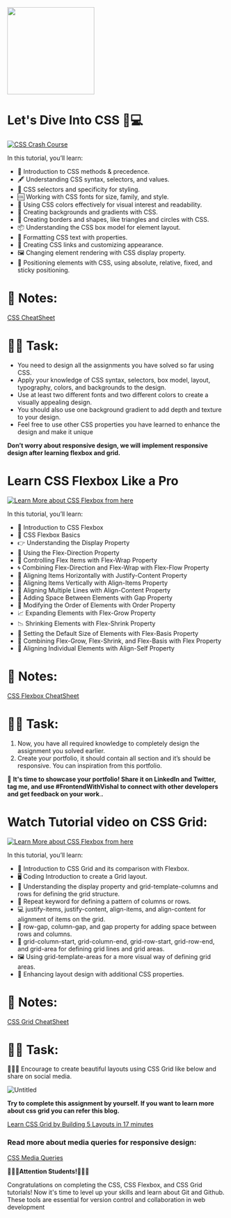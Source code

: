 <img src="https://github.com/Vishal-raj-1/Frontend-Development-Essentials/blob/main/Assets/Icons/css.png" width="200px" />

# Let's Dive Into CSS 🎨💻

[![CSS Crash Course](http://img.youtube.com/vi/Qu0dbQxm6II/0.jpg)](http://www.youtube.com/watch?v=Qu0dbQxm6II)

In this tutorial, you’ll learn:

- 👋 Introduction to CSS methods & precedence.
- 🖋️ Understanding CSS syntax, selectors, and values.
- 🎯 CSS selectors and specificity for styling.
- 🆒 Working with CSS fonts for size, family, and style.
- 🌈 Using CSS colors effectively for visual interest and readability.
- 🎨 Creating backgrounds and gradients with CSS.
- 🔲 Creating borders and shapes, like triangles and circles with CSS.
- 📦 Understanding the CSS box model for element layout.
- 📝 Formatting CSS text with properties.
- 🔗 Creating CSS links and customizing appearance.
- 🖼️ Changing element rendering with CSS display property.
- 📐 Positioning elements with CSS, using absolute, relative, fixed, and sticky positioning.

# 📝 Notes:

[CSS CheatSheet](https://github.com/Vishal-raj-1/Frontend-Development-Essentials/blob/main/CheatSheets/CSS-CheatSheet.md)

# 📌🔨 **Task:**

- You need to design all the assignments you have solved so far using CSS.
- Apply your knowledge of CSS syntax, selectors, box model, layout, typography, colors, and backgrounds to the design.
- Use at least two different fonts and two different colors to create a visually appealing design.
- You should also use one background gradient to add depth and texture to your design.
- Feel free to use other CSS properties you have learned to enhance the design and make it unique

**Don’t worry about responsive design, we will implement responsive design after learning flexbox and grid.**

# Learn CSS Flexbox Like a Pro

[![Learn More about CSS Flexbox from here](http://img.youtube.com/vi/3nLglJtUHjA/0.jpg)](http://www.youtube.com/watch?v=3nLglJtUHjA)

In this tutorial, you’ll learn:
- 👋 Introduction to CSS Flexbox
- 📐 CSS Flexbox Basics
- 👉 Understanding the Display Property
- 🔀 Using the Flex-Direction Property
- 🌯 Controlling Flex Items with Flex-Wrap Property
- 🌀 Combining Flex-Direction and Flex-Wrap with Flex-Flow Property
- 🤝 Aligning Items Horizontally with Justify-Content Property
- 👥 Aligning Items Vertically with Align-Items Property
- 🌇 Aligning Multiple Lines with Align-Content Property
- 🔲 Adding Space Between Elements with Gap Property
- 🔢 Modifying the Order of Elements with Order Property
- 📈 Expanding Elements with Flex-Grow Property
- 📉 Shrinking Elements with Flex-Shrink Property
- 📏 Setting the Default Size of Elements with Flex-Basis Property
- 💪 Combining Flex-Grow, Flex-Shrink, and Flex-Basis with Flex Property
- 🙋 Aligning Individual Elements with Align-Self Property

# 📝 Notes:

[CSS Flexbox CheatSheet](https://github.com/Vishal-raj-1/Frontend-Development-Essentials/blob/main/CheatSheets/CSS%20Flexbox-Cheatsheet.md)

# 📌🔨 **Task:**

1. Now, you have all required knowledge to completely design the assignment you solved earlier.
2. Create your portfolio, it should contain all section and it’s should be responsive. You can inspiration from this portfolio.


📣 **It's time to showcase your portfolio! Share it on LinkedIn and Twitter, tag me, and use #FrontendWithVishal to connect with other developers and get feedback on your work**.**.**

# Watch Tutorial video on CSS Grid:

[![Learn More about CSS Flexbox from here](http://img.youtube.com/vi/ULp7wPJ-rzQ/0.jpg)](https://youtu.be/ULp7wPJ-rzQ)

In this tutorial, you’ll learn:

- 👋 Introduction to CSS Grid and its comparison with Flexbox.
- 🖥️ Coding Introduction to create a Grid layout.
- 🔲 Understanding the display property and grid-template-columns and rows for defining the grid structure.
- 🔁 Repeat keyword for defining a pattern of columns or rows.
- 💻 justify-items, justify-content, align-items, and align-content for alignment of items on the grid.
- 🌉 row-gap, column-gap, and gap property for adding space between rows and columns.
- 📏 grid-column-start, grid-column-end, grid-row-start, grid-row-end, and grid-area for defining grid lines and grid areas.
- 🖼️ Using grid-template-areas for a more visual way of defining grid areas.
- 🎨 Enhancing layout design with additional CSS properties.

# 📝 Notes:

[CSS Grid CheatSheet](https://github.com/Vishal-raj-1/Frontend-Development-Essentials/blob/main/CheatSheets/CSS%20Grid-CheatSheet.md)

# 📌🔨 **Task:**

🎉👨‍💻 Encourage to create beautiful layouts using CSS Grid like below and share on social media.

![Untitled](https://s3-us-west-2.amazonaws.com/secure.notion-static.com/0ec248ed-afa5-4c70-9e8f-345b949ef532/Untitled.png)

**Try to complete this assignment by yourself. If you want to learn more about css grid you can refer this blog.**

[Learn CSS Grid by Building 5 Layouts in 17 minutes](https://www.freecodecamp.org/news/learn-css-grid-by-building-5-layouts/)

### Read more about media queries for responsive design:

[CSS Media Queries](https://www.w3schools.com/css/css3_mediaqueries.asp)

**📣👨‍💻Attention Students!👩‍💻📣**

Congratulations on completing the CSS, CSS Flexbox, and CSS Grid tutorials! Now it's time to level up your skills and learn about Git and Github. These tools are essential for version control and collaboration in web development